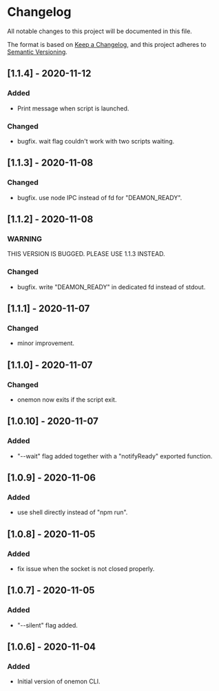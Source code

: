 # Changelog

All notable changes to this project will be documented in this file.

The format is based on [Keep a Changelog](https://keepachangelog.com/en/1.0.0/),
and this project adheres to [Semantic Versioning](https://semver.org/spec/v2.0.0.html).

## [1.1.4] - 2020-11-12

### Added

- Print message when script is launched.

### Changed

- bugfix. wait flag couldn't work with two scripts waiting.

## [1.1.3] - 2020-11-08

### Changed

- bugfix. use node IPC instead of fd for "DEAMON_READY".

## [1.1.2] - 2020-11-08

### WARNING
THIS VERSION IS BUGGED. PLEASE USE 1.1.3 INSTEAD.

### Changed

- bugfix. write "DEAMON_READY" in dedicated fd instead of stdout.

## [1.1.1] - 2020-11-07

### Changed

- minor improvement.

## [1.1.0] - 2020-11-07

### Changed

- onemon now exits if the script exit.

## [1.0.10] - 2020-11-07

### Added

- "--wait" flag added together with a "notifyReady" exported function.

## [1.0.9] - 2020-11-06

### Added

- use shell directly instead of "npm run".

## [1.0.8] - 2020-11-05

### Added

- fix issue when the socket is not closed properly.

## [1.0.7] - 2020-11-05

### Added

- "--silent" flag added.

## [1.0.6] - 2020-11-04

### Added

- Initial version of onemon CLI.
